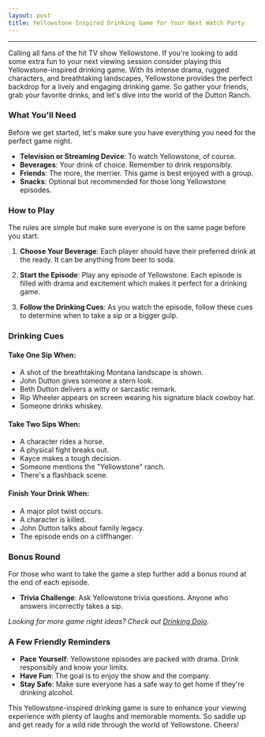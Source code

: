 ```yaml
---
layout: post
title: Yellowstone Inspired Drinking Game for Your Next Watch Party
---
```



---

Calling all fans of the hit TV show Yellowstone. If you're looking to add some extra fun to your next viewing session consider playing this Yellowstone-inspired drinking game. With its intense drama, rugged characters, and breathtaking landscapes, Yellowstone provides the perfect backdrop for a lively and engaging drinking game. So gather your friends, grab your favorite drinks, and let's dive into the world of the Dutton Ranch. 

### What You'll Need

Before we get started, let's make sure you have everything you need for the perfect game night.

- **Television or Streaming Device**: To watch Yellowstone, of course.
- **Beverages**: Your drink of choice. Remember to drink responsibly.
- **Friends**: The more, the merrier. This game is best enjoyed with a group.
- **Snacks**: Optional but recommended for those long Yellowstone episodes.

### How to Play

The rules are simple but make sure everyone is on the same page before you start. 

1. **Choose Your Beverage**: Each player should have their preferred drink at the ready. It can be anything from beer to soda. 

2. **Start the Episode**: Play any episode of Yellowstone. Each episode is filled with drama and excitement which makes it perfect for a drinking game.

3. **Follow the Drinking Cues**: As you watch the episode, follow these cues to determine when to take a sip or a bigger gulp.

### Drinking Cues

#### Take One Sip When:

- A shot of the breathtaking Montana landscape is shown.
- John Dutton gives someone a stern look.
- Beth Dutton delivers a witty or sarcastic remark.
- Rip Wheeler appears on screen wearing his signature black cowboy hat.
- Someone drinks whiskey. 

#### Take Two Sips When:

- A character rides a horse.
- A physical fight breaks out.
- Kayce makes a tough decision.
- Someone mentions the "Yellowstone" ranch.
- There's a flashback scene.

#### Finish Your Drink When:

- A major plot twist occurs.
- A character is killed.
- John Dutton talks about family legacy.
- The episode ends on a cliffhanger.

### Bonus Round

For those who want to take the game a step further add a bonus round at the end of each episode.

- **Trivia Challenge**: Ask Yellowstone trivia questions. Anyone who answers incorrectly takes a sip.

*Looking for more game night ideas? Check out [Drinking Dojo](https://drinkingdojo.com/).*

### A Few Friendly Reminders

- **Pace Yourself**: Yellowstone episodes are packed with drama. Drink responsibly and know your limits.
- **Have Fun**: The goal is to enjoy the show and the company. 
- **Stay Safe**: Make sure everyone has a safe way to get home if they're drinking alcohol.

This Yellowstone-inspired drinking game is sure to enhance your viewing experience with plenty of laughs and memorable moments. So saddle up and get ready for a wild ride through the world of Yellowstone. Cheers!